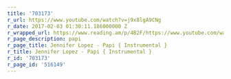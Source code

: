 ```yaml
---
title: '703173'
r_url: https://www.youtube.com/watch?v=j9x8lgA9CNg
r_date: 2017-02-03 01:30:11.186000000 Z
r_wrapped_url: https://www.reading.am/p/4B2F/https://www.youtube.com/watch?v=j9x8lgA9CNg
r_page_description: papi
r_page_title: Jennifer Lopez - Papi { Instrumental }
r_title: Jennifer Lopez - Papi { Instrumental }
r_id: '703173'
r_page_id: '516149'
---
```


